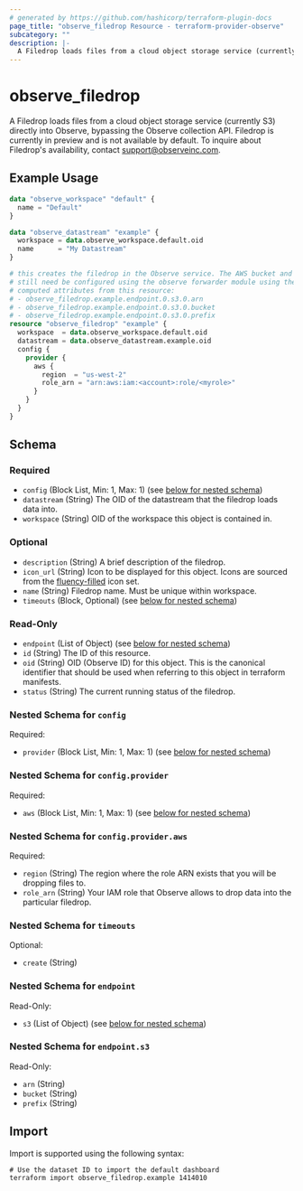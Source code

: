 ```yaml
---
# generated by https://github.com/hashicorp/terraform-plugin-docs
page_title: "observe_filedrop Resource - terraform-provider-observe"
subcategory: ""
description: |-
  A Filedrop loads files from a cloud object storage service (currently S3) directly into Observe, bypassing the Observe collection API. Filedrop is currently in preview and is not available by default. To inquire about Filedrop's availability, contact support@observeinc.com.
---
```

# observe_filedrop

A Filedrop loads files from a cloud object storage service (currently S3) directly into Observe, bypassing the Observe collection API. Filedrop is currently in preview and is not available by default. To inquire about Filedrop's availability, contact support@observeinc.com.
## Example Usage
```terraform
data "observe_workspace" "default" {
  name = "Default"
}

data "observe_datastream" "example" {
  workspace = data.observe_workspace.default.oid
  name      = "My Datastream"
}

# this creates the filedrop in the Observe service. The AWS bucket and forwarders will
# still need be configured using the observe forwarder module using the following
# computed attributes from this resource:
# - observe_filedrop.example.endpoint.0.s3.0.arn
# - observe_filedrop.example.endpoint.0.s3.0.bucket
# - observe_filedrop.example.endpoint.0.s3.0.prefix
resource "observe_filedrop" "example" {
  workspace  = data.observe_workspace.default.oid
  datastream = data.observe_datastream.example.oid
  config {
    provider {
      aws {
        region  = "us-west-2"
        role_arn = "arn:aws:iam:<account>:role/<myrole>"
      }
    }
  }
}
```
<!-- schema generated by tfplugindocs -->
## Schema

### Required

- `config` (Block List, Min: 1, Max: 1) (see [below for nested schema](#nestedblock--config))
- `datastream` (String) The OID of the datastream that the filedrop loads data into.
- `workspace` (String) OID of the workspace this object is contained in.

### Optional

- `description` (String) A brief description of the filedrop.
- `icon_url` (String) Icon to be displayed for this object. Icons are sourced from the [fluency-filled](https://icons8.com/icons/fluency-systems-filled) icon set.
- `name` (String) Filedrop name. Must be unique within workspace.
- `timeouts` (Block, Optional) (see [below for nested schema](#nestedblock--timeouts))

### Read-Only

- `endpoint` (List of Object) (see [below for nested schema](#nestedatt--endpoint))
- `id` (String) The ID of this resource.
- `oid` (String) OID (Observe ID) for this object. This is the canonical identifier that
should be used when referring to this object in terraform manifests.
- `status` (String) The current running status of the filedrop.

<a id="nestedblock--config"></a>
### Nested Schema for `config`

Required:

- `provider` (Block List, Min: 1, Max: 1) (see [below for nested schema](#nestedblock--config--provider))

<a id="nestedblock--config--provider"></a>
### Nested Schema for `config.provider`

Required:

- `aws` (Block List, Min: 1, Max: 1) (see [below for nested schema](#nestedblock--config--provider--aws))

<a id="nestedblock--config--provider--aws"></a>
### Nested Schema for `config.provider.aws`

Required:

- `region` (String) The region where the role ARN exists that you will be dropping files to.
- `role_arn` (String) Your IAM role that Observe allows to drop data into the particular filedrop.




<a id="nestedblock--timeouts"></a>
### Nested Schema for `timeouts`

Optional:

- `create` (String)


<a id="nestedatt--endpoint"></a>
### Nested Schema for `endpoint`

Read-Only:

- `s3` (List of Object) (see [below for nested schema](#nestedobjatt--endpoint--s3))

<a id="nestedobjatt--endpoint--s3"></a>
### Nested Schema for `endpoint.s3`

Read-Only:

- `arn` (String)
- `bucket` (String)
- `prefix` (String)
## Import
Import is supported using the following syntax:
```shell
# Use the dataset ID to import the default dashboard
terraform import observe_filedrop.example 1414010
```
